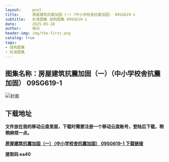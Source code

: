 ```yaml
---
layout:     post
title:      房屋建筑抗震加固（一）（中小学校舍抗震加固） 09SG619-1
subtitle:   标准图集 结构图集 09SG619-1
date:       2025-05-28
author:     峰兄
header-img: img/the-first.png
catalog: true
tags:
- 结构图集
- 标准图集
---
```

## 图集名称：房屋建筑抗震加固（一）（中小学校舍抗震加固） 09SG619-1
![封面](https://pic1.imgdb.cn/item/6837b74d58cb8da5c8171057.jpg)


## 下载地址 ##
**文件放在我的移动云盘里面，下载时需要注册一个移动云盘账号，登陆后下载，稍稍麻烦一点。**  
  
[**房屋建筑抗震加固（一）（中小学校舍抗震加固） 09SG619-1 下载链接**](https://caiyun.139.com/w/i/2nc6qoAYhc992)


**提取码 ea40**

